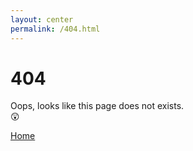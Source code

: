 ```yaml
---
layout: center
permalink: /404.html
---
```


# 404

Oops, looks like this page does not exists.
<br>
😲

<div class="mt3">
  <a href="{{ site.baseurl }}/" class="button button-blue button-big">Home</a>
</div>
